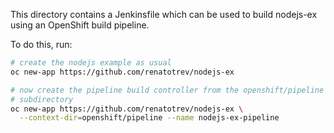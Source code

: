 This directory contains a Jenkinsfile which can be used to build
nodejs-ex using an OpenShift build pipeline.

To do this, run:

```bash
# create the nodejs example as usual
oc new-app https://github.com/renatotrev/nodejs-ex

# now create the pipeline build controller from the openshift/pipeline
# subdirectory
oc new-app https://github.com/renatotrev/nodejs-ex \
  --context-dir=openshift/pipeline --name nodejs-ex-pipeline
```
